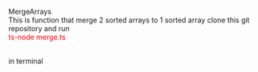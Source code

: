 MergeArrays<br />
This is function that merge 2 sorted arrays to 1 sorted array
clone this git repository and run <br />
<font color="red">ts-node merge.ts</font>

<br />
in terminal
